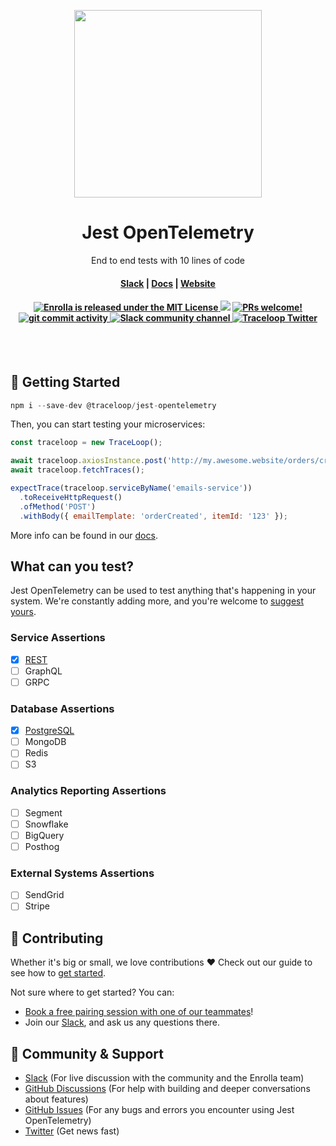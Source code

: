 <p align="center">
<a href="https://www.traceloop.dev/">
<img width="300" src="https://raw.githubusercontent.com/traceloop/jest-opentelemetry/main/img/logo.png">
</a>
</p>
<h1 align="center">Jest OpenTelemetry</h1>
<p align="center">
  <p align="center">End to end tests with 10 lines of code</p>
</p>
<h4 align="center">
  <a href="https://join.slack.com/t/traceloopcommunity/shared_invite/zt-1plpfpm6r-zOHKI028VkpcWdobX65C~g">Slack</a> |
  <a href="https://docs.traceloop.dev/jest-otel/introduction">Docs</a> |
  <a href="https://www.traceloop.dev">Website</a>
</h4>

<h4 align="center">
   <a href="https://github.com/traceloop/jest-opentelemetry/blob/main/LICENSE">
    <img src="https://img.shields.io/badge/license-Apache 2.0-blue.svg" alt="Enrolla is released under the MIT License">
  </a>
  <a href="https://www.ycombinator.com/companies/traceloop"><img src="https://img.shields.io/website?color=%23f26522&down_message=Y%20Combinator&label=Backed&logo=ycombinator&style=flat-square&up_message=Y%20Combinator&url=https%3A%2F%2Fwww.ycombinator.com"></a>
  <a href="https://github.com/traceloop/jest-opentelemetry/blob/main/CONTRIBUTING.md">
    <img src="https://img.shields.io/badge/PRs-Welcome-brightgreen" alt="PRs welcome!" />
  </a>
  <a href="https://github.com/traceloop/jest-opentelemetry/issues">
    <img src="https://img.shields.io/github/commit-activity/m/traceloop/jest-opentelemetry" alt="git commit activity" />
  </a>
  <a href="/">
    <img src="https://img.shields.io/badge/chat-on%20Slack-blueviolet" alt="Slack community channel" />
  </a>
  <a href="https://twitter.com/traceloopdev">
    <img src="https://img.shields.io/badge/follow-%40traceloopdev-1DA1F2?logo=twitter&style=social" alt="Traceloop Twitter" />
  </a>
</h4>

<br>
<br>

## 🚀 Getting Started

```js
npm i --save-dev @traceloop/jest-opentelemetry
```

Then, you can start testing your microservices:

```js
const traceloop = new TraceLoop();

await traceloop.axiosInstance.post('http://my.awesome.website/orders/create');
await traceloop.fetchTraces();

expectTrace(traceloop.serviceByName('emails-service'))
  .toReceiveHttpRequest()
  .ofMethod('POST')
  .withBody({ emailTemplate: 'orderCreated', itemId: '123' });
```

More info can be found in our [docs](https://docs.traceloop.dev/jest-otel/getting-started).

## What can you test?

Jest OpenTelemetry can be used to test anything that's happening in your system.
We're constantly adding more, and you're welcome to [suggest yours](https://github.com/traceloop/jest-opentelemetry/issues).

### Service Assertions

- [x] [REST](http://docs.traceloop.dev/jest-otel/syntax/services-rest)
- [ ] GraphQL
- [ ] GRPC

### Database Assertions

- [x] [PostgreSQL](http://docs.traceloop.dev/jest-otel/syntax/db-pg)
- [ ] MongoDB
- [ ] Redis
- [ ] S3

### Analytics Reporting Assertions

- [ ] Segment
- [ ] Snowflake
- [ ] BigQuery
- [ ] Posthog

### External Systems Assertions

- [ ] SendGrid
- [ ] Stripe

## 🌱 Contributing

Whether it's big or small, we love contributions ❤️ Check out our guide to see how to [get started](https://docs.traceloop.dev/contributing/overview).

Not sure where to get started? You can:

- [Book a free pairing session with one of our teammates](mailto:nir@traceloop.dev?subject=Pairing%20session&body=I'd%20like%20to%20do%20a%20pairing%20session!)!
- Join our <a href="https://join.slack.com/t/enrollacommunity/shared_invite/zt-1naxh3lia-wIvFcLyCEXTYzAuO1U688Q">Slack</a>, and ask us any questions there.

## 💚 Community & Support

- [Slack](https://join.slack.com/t/enrollacommunity/shared_invite/zt-1naxh3lia-wIvFcLyCEXTYzAuO1U688Q) (For live discussion with the community and the Enrolla team)
- [GitHub Discussions](https://github.com/traceloop/jest-opentelemetry/discussions) (For help with building and deeper conversations about features)
- [GitHub Issues](https://github.com/traceloop/jest-opentelemetry/issues) (For any bugs and errors you encounter using Jest OpenTelemetry)
- [Twitter](https://twitter.com/traceloop) (Get news fast)
